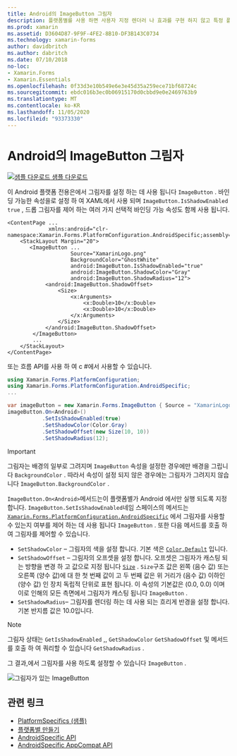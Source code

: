 ```yaml
---
title: Android의 ImageButton 그림자
description: 플랫폼별를 사용 하면 사용자 지정 렌더러 나 효과를 구현 하지 않고 특정 플랫폼 에서만 사용할 수 있는 기능을 사용할 수 있습니다. 이 문서에서는 ImageButton에서 그림자를 사용 하도록 설정 하는 Android 플랫폼별를 사용 하는 방법을 설명 합니다.
ms.prod: xamarin
ms.assetid: D3604D87-9F9F-4FE2-8B10-DF3B143C0734
ms.technology: xamarin-forms
author: davidbritch
ms.author: dabritch
ms.date: 07/10/2018
no-loc:
- Xamarin.Forms
- Xamarin.Essentials
ms.openlocfilehash: 0f33d3e10b549e6e3e45d35a259ece71bf68724c
ms.sourcegitcommit: ebdc016b3ec0b06915170d0cbbd9e0e2469763b9
ms.translationtype: MT
ms.contentlocale: ko-KR
ms.lasthandoff: 11/05/2020
ms.locfileid: "93373330"
---
```

# <a name="imagebutton-drop-shadows-on-android"></a>Android의 ImageButton 그림자

[![샘플 다운로드](~/media/shared/download.png) 샘플 다운로드](/samples/xamarin/xamarin-forms-samples/userinterface-platformspecifics)

이 Android 플랫폼 전용은에서 그림자를 설정 하는 데 사용 됩니다 `ImageButton` . 바인딩 가능한 속성을로 설정 하 여 XAML에서 사용 되며 `ImageButton.IsShadowEnabled` `true` , 드롭 그림자를 제어 하는 여러 가지 선택적 바인딩 가능 속성도 함께 사용 됩니다.

```xaml
<ContentPage ...
             xmlns:android="clr-namespace:Xamarin.Forms.PlatformConfiguration.AndroidSpecific;assembly=Xamarin.Forms.Core">
    <StackLayout Margin="20">
       <ImageButton ...
                    Source="XamarinLogo.png"
                    BackgroundColor="GhostWhite"
                    android:ImageButton.IsShadowEnabled="true"
                    android:ImageButton.ShadowColor="Gray"
                    android:ImageButton.ShadowRadius="12">
            <android:ImageButton.ShadowOffset>
                <Size>
                    <x:Arguments>
                        <x:Double>10</x:Double>
                        <x:Double>10</x:Double>
                    </x:Arguments>
                </Size>
            </android:ImageButton.ShadowOffset>
        </ImageButton>
        ...
    </StackLayout>
</ContentPage>
```

또는 흐름 API를 사용 하 여 c #에서 사용할 수 있습니다.

```csharp
using Xamarin.Forms.PlatformConfiguration;
using Xamarin.Forms.PlatformConfiguration.AndroidSpecific;
...

var imageButton = new Xamarin.Forms.ImageButton { Source = "XamarinLogo.png", BackgroundColor = Color.GhostWhite, ... };
imageButton.On<Android>()
           .SetIsShadowEnabled(true)
           .SetShadowColor(Color.Gray)
           .SetShadowOffset(new Size(10, 10))
           .SetShadowRadius(12);
```

> [!IMPORTANT]
> 그림자는 배경의 일부로 그려지며 `ImageButton` 속성을 설정한 경우에만 배경을 그립니다 `BackgroundColor` . 따라서 속성이 설정 되지 않은 경우에는 그림자가 그려지지 않습니다 `ImageButton.BackgroundColor` .

`ImageButton.On<Android>`메서드는이 플랫폼별가 Android 에서만 실행 되도록 지정 합니다. `ImageButton.SetIsShadowEnabled`네임 스페이스의 메서드는 [`Xamarin.Forms.PlatformConfiguration.AndroidSpecific`](xref:Xamarin.Forms.PlatformConfiguration.AndroidSpecific) 에서 그림자를 사용할 수 있는지 여부를 제어 하는 데 사용 됩니다 `ImageButton` . 또한 다음 메서드를 호출 하 여 그림자를 제어할 수 있습니다.

- `SetShadowColor` – 그림자의 색을 설정 합니다. 기본 색은 [`Color.Default`](xref:Xamarin.Forms.Color.Default*) 입니다.
- `SetShadowOffset` – 그림자의 오프셋을 설정 합니다. 오프셋은 그림자가 캐스팅 되는 방향을 변경 하 고 값으로 지정 됩니다 [`Size`](xref:Xamarin.Forms.Size) . `Size`구조 값은 왼쪽 (음수 값) 또는 오른쪽 (양수 값)에 대 한 첫 번째 값이 고 두 번째 값은 위 거리가 (음수 값) 이하인 (양수 값) 인 장치 독립적 단위로 표현 됩니다. 이 속성의 기본값은 (0.0, 0.0) 이며이로 인해의 모든 측면에서 그림자가 캐스팅 됩니다 `ImageButton` .
- `SetShadowRadius`– 그림자를 렌더링 하는 데 사용 되는 흐리게 반경을 설정 합니다. 기본 반지름 값은 10.0입니다.

> [!NOTE]
> 그림자 상태는 `GetIsShadowEnabled` ,, `GetShadowColor` `GetShadowOffset` 및 메서드를 호출 하 여 쿼리할 수 있습니다 `GetShadowRadius` .

그 결과,에서 그림자를 사용 하도록 설정할 수 있습니다 `ImageButton` .

![그림자가 있는 ImageButton](imagebutton-drop-shadow-images/imagebutton-drop-shadow.png)

## <a name="related-links"></a>관련 링크

- [PlatformSpecifics (샘플)](/samples/xamarin/xamarin-forms-samples/userinterface-platformspecifics)
- [플랫폼별 만들기](~/xamarin-forms/platform/platform-specifics/index.md#creating-platform-specifics)
- [AndroidSpecific API](xref:Xamarin.Forms.PlatformConfiguration.AndroidSpecific)
- [AndroidSpecific AppCompat API](xref:Xamarin.Forms.PlatformConfiguration.AndroidSpecific.AppCompat)